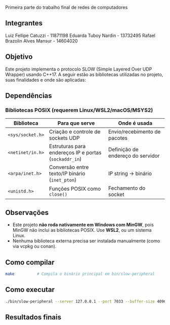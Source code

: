 Primeira parte do trabalho final de redes de computadores

## Integrantes
Luiz Fellipe Catuzzi - 11871198
Eduarda Tuboy Nardin - 13732495
Rafael Brazolin Alves Mansur - 14604020

## Objetivo
Este projeto implementa o protocolo SLOW (Simple Layered Over UDP Wrapper) usando C++17. A seguir estão as bibliotecas utilizadas no projeto, suas finalidades e onde são aplicadas:

## Dependências
### Bibliotecas POSIX (requerem Linux/WSL2/macOS/MSYS2)

| Biblioteca         | Para que serve                                      | Onde é usada                  |
|--------------------|------------------------------------------------------|----------------------------------------|
| `<sys/socket.h>`   | Criação e controle de sockets UDP                   | Envio/recebimento de pacotes           |
| `<netinet/in.h>`   | Estruturas para endereços IP e portas (`sockaddr_in`) | Definição de endereço do servidor      |
| `<arpa/inet.h>`    | Conversão entre texto/IP binário (`inet_pton`)      | IP string → binário                    |
| `<unistd.h>`       | Funções POSIX como `close()`                        | Fechamento do socket                   |

## Observações
- Este projeto **não roda nativamente em Windows com MinGW**, pois MinGW não inclui as bibliotecas POSIX. Use **WSL2**, ou um sistema Linux.
- Nenhuma biblioteca externa precisa ser instalada manualmente (como via vcpkg ou conan).

## Como compilar
```bash
make          # Compila o binário principal em bin/slow-peripheral
```

## Como executar
```bash
./bin/slow-peripheral --server 127.0.0.1 --port 7033 --buffer-size 4096 --session-ttl 30000
```
## Resultados finais
